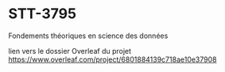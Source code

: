 # STT-3795
Fondements théoriques en science des données
  
lien vers le dossier Overleaf du projet https://www.overleaf.com/project/6801884139c718ae10e37908
